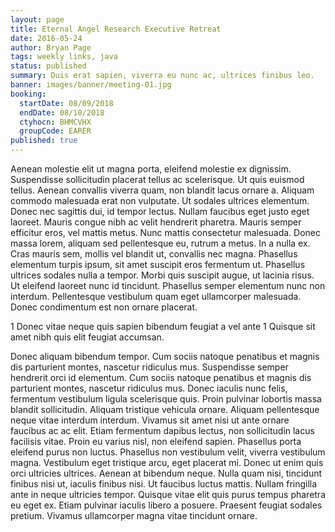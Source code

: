 ```yaml
---
layout: page
title: Eternal Angel Research Executive Retreat
date: 2016-05-24
author: Bryan Page
tags: weekly links, java
status: published
summary: Duis erat sapien, viverra eu nunc ac, ultrices finibus leo.
banner: images/banner/meeting-01.jpg
booking:
  startDate: 08/09/2018
  endDate: 08/10/2018
  ctyhocn: BHMCVHX
  groupCode: EARER
published: true
---
```

Aenean molestie elit ut magna porta, eleifend molestie ex dignissim. Suspendisse sollicitudin placerat tellus ac scelerisque. Ut quis euismod tellus. Aenean convallis viverra quam, non blandit lacus ornare a. Aliquam commodo malesuada erat non vulputate. Ut sodales ultrices elementum. Donec nec sagittis dui, id tempor lectus. Nullam faucibus eget justo eget laoreet. Mauris congue nibh ac velit hendrerit pharetra. Mauris semper efficitur eros, vel mattis metus. Nunc mattis consectetur malesuada.
Donec massa lorem, aliquam sed pellentesque eu, rutrum a metus. In a nulla ex. Cras mauris sem, mollis vel blandit ut, convallis nec magna. Phasellus elementum turpis ipsum, sit amet suscipit eros fermentum ut. Phasellus ultrices sodales nulla a tempor. Morbi quis suscipit augue, ut lacinia risus. Ut eleifend laoreet nunc id tincidunt. Phasellus semper elementum nunc non interdum. Pellentesque vestibulum quam eget ullamcorper malesuada. Donec condimentum est non ornare placerat.

1 Donec vitae neque quis sapien bibendum feugiat a vel ante
1 Quisque sit amet nibh quis elit feugiat accumsan.

Donec aliquam bibendum tempor. Cum sociis natoque penatibus et magnis dis parturient montes, nascetur ridiculus mus. Suspendisse semper hendrerit orci id elementum. Cum sociis natoque penatibus et magnis dis parturient montes, nascetur ridiculus mus. Donec iaculis nunc felis, fermentum vestibulum ligula scelerisque quis. Proin pulvinar lobortis massa blandit sollicitudin. Aliquam tristique vehicula ornare. Aliquam pellentesque neque vitae interdum interdum. Vivamus sit amet nisi ut ante ornare faucibus ac ac elit. Etiam fermentum dapibus lectus, non sollicitudin lacus facilisis vitae. Proin eu varius nisl, non eleifend sapien. Phasellus porta eleifend purus non luctus. Phasellus non vestibulum velit, viverra vestibulum magna. Vestibulum eget tristique arcu, eget placerat mi. Donec ut enim quis orci ultricies ultrices. Aenean at bibendum neque.
Nulla quam nisi, tincidunt finibus nisi ut, iaculis finibus nisi. Ut faucibus luctus mattis. Nullam fringilla ante in neque ultricies tempor. Quisque vitae elit quis purus tempus pharetra eu eget ex. Etiam pulvinar iaculis libero a posuere. Praesent feugiat sodales pretium. Vivamus ullamcorper magna vitae tincidunt ornare.
